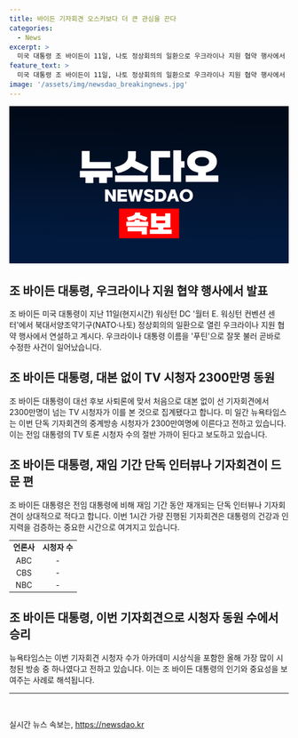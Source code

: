 ```yaml
---
title: 바이든 기자회견 오스카보다 더 큰 관심을 끈다
categories:
  - News
excerpt: >
  미국 대통령 조 바이든이 11일, 나토 정상회의의 일환으로 우크라이나 지원 협약 행사에서 연설하며 푸틴 대통령을 잘못 불러 해프닝을 일으킨 후, 12일에는 2300만명이 넘는 TV 시청자들의 관심을 끌었다. 전임 대통령과의 대선 토론을 넘는 시청률을 기록하며, 이는 오스카 시상식을 제외하면 올해 가장 많이 시청된 방송 중 하나였다. 바이든 대통령의 드문 기자회견은 그의 건강과 인지력을 검증하는 중요한 시점에서 주목을 받았다.
feature_text: >
  미국 대통령 조 바이든이 11일, 나토 정상회의의 일환으로 우크라이나 지원 협약 행사에서 연설하며 푸틴 대통령을 잘못 불러 해프닝을 일으킨 후, 12일에는 2300만명이 넘는 TV 시청자들의 관심을 끌었다. 전임 대통령과의 대선 토론을 넘는 시청률을 기록하며, 이는 오스카 시상식을 제외하면 올해 가장 많이 시청된 방송 중 하나였다. 바이든 대통령의 드문 기자회견은 그의 건강과 인지력을 검증하는 중요한 시점에서 주목을 받았다.
image: '/assets/img/newsdao_breakingnews.jpg'
---
```


<p><img src="/assets/img/newsdao_breakingnews.jpg" alt="firstkoreanews 속보" /></p>

<h2 data-ke-size="size26">조 바이든 대통령, 우크라이나 지원 협약 행사에서 발표</h2>

<p data-ke-size="size16">조 바이든 미국 대통령이 지난 11일(현지시간) 워싱턴 DC '월터 E. 워싱턴 컨벤션 센터'에서 북대서양조약기구(NATO·나토) 정상회의의 일환으로 열린 우크라이나 지원 협약 행사에서 연설하고 계시다. 우크라이나 대통령 이름을 '푸틴'으로 잘못 불러 곧바로 수정한 사건이 일어났습니다.</p>

<h2 data-ke-size="size26">조 바이든 대통령, 대본 없이 TV 시청자 2300만명 동원</h2>

<p data-ke-size="size16">조 바이든 대통령이 대선 후보 사퇴론에 맞서 처음으로 대본 없이 선 기자회견에서 2300만명이 넘는 TV 시청자가 이를 본 것으로 집계됐다고 합니다. 미 일간 뉴욕타임스는 이번 단독 기자회견의 중계방송 시청자가 2300만여명에 이른다고 전하고 있습니다. 이는 전임 대통령의 TV 토론 시청자 수의 절반 가까이 된다고 보도하고 있습니다. </p>

<h2 data-ke-size="size26">조 바이든 대통령, 재임 기간 단독 인터뷰나 기자회견이 드문 편</h2>

<p data-ke-size="size16">조 바이든 대통령은 전임 대통령에 비해 재임 기간 동안 재개되는 단독 인터뷰나 기자회견이 상대적으로 적다고 합니다. 이번 1시간 가량 진행된 기자회견은 대통령의 건강과 인지력을 검증하는 중요한 시간으로 여겨지고 있습니다.</p>

<table>
  <tr>
    <td style="text-align: center; height: 17px;"><b>언론사</b></td>
    <td style="text-align: center; height: 17px;"><b>시청자 수</b></td>
  </tr>
  <tr>
    <td style="text-align: center; height: 17px;">ABC</td>
    <td style="text-align: center; height: 17px;">-</td>
  </tr>
  <tr>
    <td style="text-align: center; height: 17px;">CBS</td>
    <td style="text-align: center; height: 17px;">-</td>
  </tr>
  <tr>
    <td style="text-align: center; height: 17px;">NBC</td>
    <td style="text-align: center; height: 17px;">-</td>
  </tr>
</table>

<h2 data-ke-size="size26">조 바이든 대통령, 이번 기자회견으로 시청자 동원 수에서 승리</h2>

<p data-ke-size="size16">뉴욕타임스는 이번 기자회견 시청자 수가 아카데미 시상식을 포함한 올해 가장 많이 시청된 방송 중 하나였다고 전하고 있습니다. 이는 조 바이든 대통령의 인기와 중요성을 보여주는 사례로 해석됩니다.</p>

<hr>

<p data-ke-size="size16">&nbsp;</p>
실시간 뉴스 속보는, <a href="https://newsdao.kr" rel="dofollow">https://newsdao.kr</a>


